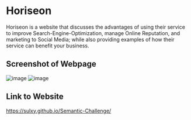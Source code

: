 # Horiseon

Horiseon is a website that discusses the advantages of using their service to improve Search-Engine-Optimization, manage Online Reputation, and marketing to Social Media; while also providing 
examples of how their service can benefit your business. 

## Screenshot of Webpage

![image](https://github.com/Sulxy/Semantic-Challenge/assets/149080702/5c1283ae-4717-488d-ad8c-356411955ae3)
![image](https://github.com/Sulxy/Semantic-Challenge/assets/149080702/bb57bbf8-8578-4911-b4d5-4a9b6543c10d)


## Link to Website

https://sulxy.github.io/Semantic-Challenge/
